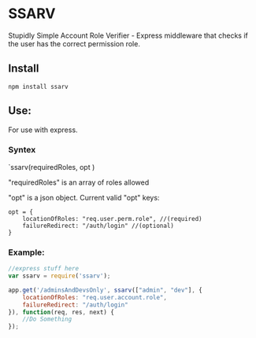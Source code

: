 # SSARV
Stupidly Simple Account Role Verifier - Express middleware that checks if the user has the correct permission role.  

## Install
`npm install ssarv`

## Use: 

For use with express.

### Syntex 

`ssarv(requiredRoles, opt )

"requiredRoles" is an array of roles allowed

"opt" is a json object.
Current valid "opt" keys: 
```
opt = {
	locationOfRoles: "req.user.perm.role", //(required)
	failureRedirect: "/auth/login" //(optional)
}
```

### Example: 
```javascript
//express stuff here 
var ssarv = require('ssarv');

app.get('/adminsAndDevsOnly', ssarv(["admin", "dev"], {
	locationOfRoles: "req.user.account.role",
	failureRedirect: "/auth/login"
}), function(req, res, next) {
	//Do Something 
});

```
